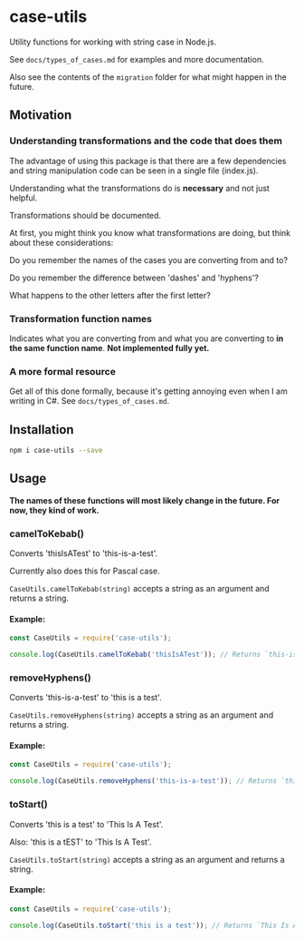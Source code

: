 # case-utils

Utility functions for working with string case in Node.js.

See `docs/types_of_cases.md` for examples and more documentation.

Also see the contents of the `migration` folder for what might happen in 
the future.

## Motivation

### Understanding transformations and the code that does them

The advantage of using this package is that there are a few dependencies 
and string manipulation code can be seen in a single file (index.js).

Understanding what the transformations do is **necessary** and not just helpful.

Transformations should be documented.

At first, you might think you know what transformations are doing,
but think about these considerations:

Do you remember the names of the cases you are converting from and to?

Do you remember the difference between 'dashes' and 'hyphens'?

What happens to the other letters after the first letter?

### Transformation function names
  
Indicates what you are converting from and what you are converting 
to **in the same function name**. **Not implemented fully yet.**

### A more formal resource

Get all of this done formally, because it's getting annoying even when
I am writing in C#. See `docs/types_of_cases.md`.

## Installation

```bash
npm i case-utils --save
```

## Usage

**The names of these functions will most likely change in the future.
For now, they kind of work.**

### camelToKebab()

Converts 'thisIsATest' to 'this-is-a-test'.

Currently also does this for Pascal case.

`CaseUtils.camelToKebab(string)` accepts a string as an argument and 
returns a string.

#### Example:

```js
const CaseUtils = require('case-utils');

console.log(CaseUtils.camelToKebab('thisIsATest')); // Returns `this-is-a-test`.
```

### removeHyphens()

Converts 'this-is-a-test' to 'this is a test'.

`CaseUtils.removeHyphens(string)` accepts a string as an argument and 
returns a string.

#### Example:

```js
const CaseUtils = require('case-utils');

console.log(CaseUtils.removeHyphens('this-is-a-test')); // Returns `this is a test`.
```

### toStart()

Converts 'this is a test' to 'This Is A Test'.

Also: 'this is a tEST' to 'This Is A Test'.

`CaseUtils.toStart(string)` accepts a string as an argument and 
returns a string.

#### Example:

```js
const CaseUtils = require('case-utils');

console.log(CaseUtils.toStart('this is a test')); // Returns `This Is A Test`.
```
